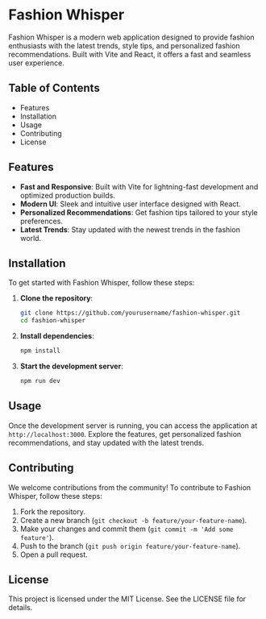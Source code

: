 # Fashion Whisper

Fashion Whisper is a modern web application designed to provide fashion enthusiasts with the latest trends, style tips, and personalized fashion recommendations. Built with Vite and React, it offers a fast and seamless user experience.

## Table of Contents

- Features
- Installation
- Usage
- Contributing
- License

## Features

- **Fast and Responsive**: Built with Vite for lightning-fast development and optimized production builds.
- **Modern UI**: Sleek and intuitive user interface designed with React.
- **Personalized Recommendations**: Get fashion tips tailored to your style preferences.
- **Latest Trends**: Stay updated with the newest trends in the fashion world.

## Installation

To get started with Fashion Whisper, follow these steps:

1. **Clone the repository**:
    ```bash
    git clone https://github.com/yourusername/fashion-whisper.git
    cd fashion-whisper
    ```

2. **Install dependencies**:
    ```bash
    npm install
    ```

3. **Start the development server**:
    ```bash
    npm run dev
    ```
    
## Usage

Once the development server is running, you can access the application at `http://localhost:3000`. Explore the features, get personalized fashion recommendations, and stay updated with the latest trends.
## Contributing

We welcome contributions from the community! To contribute to Fashion Whisper, follow these steps:

1. Fork the repository.
2. Create a new branch (`git checkout -b feature/your-feature-name`).
3. Make your changes and commit them (`git commit -m 'Add some feature'`).
4. Push to the branch (`git push origin feature/your-feature-name`).
5. Open a pull request.

## License

This project is licensed under the MIT License. See the LICENSE file for details.

